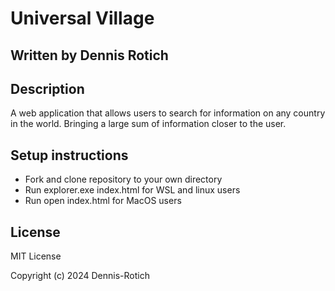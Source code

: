 # Universal Village

## Written by Dennis Rotich

## Description
A web application that allows users to search for information on any country in the world. Bringing a large sum of information closer to the user.

## Setup instructions
<ul>
    <li>Fork and clone repository to your own directory</li>
    <li>Run explorer.exe index.html for WSL and linux users</li>
    <li>Run open index.html for MacOS users</li>
</ul>

## License
MIT License

Copyright (c) 2024 Dennis-Rotich